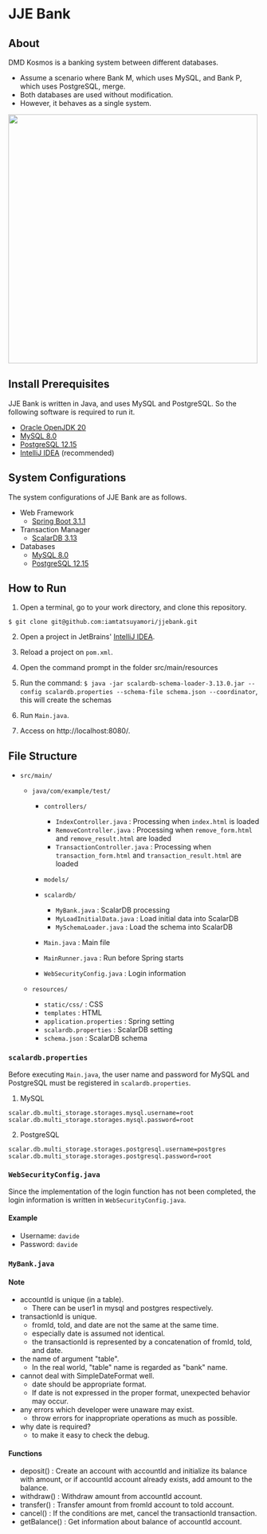 # JJE Bank

## About
DMD Kosmos is a banking system between different databases.
- Assume a scenario where Bank M, which uses MySQL, and Bank P, which uses PostgreSQL, merge.
- Both databases are used without modification.
- However, it behaves as a single system.

[//]: # (![UseCase]&#40;https://github.com/iamtatsuyamori/jjebank/assets/26143847/7cfd52d5-41cd-46d0-b25b-c0e3e6d0c8cf&#41;)
<img src="https://github.com/iamtatsuyamori/jjebank/assets/26143847/7cfd52d5-41cd-46d0-b25b-c0e3e6d0c8cf" width="500px">

## Install Prerequisites
JJE Bank is written in Java, and uses MySQL and PostgreSQL. So the following software is required to run it.
- [Oracle OpenJDK 20](https://jdk.java.net/)
- [MySQL 8.0](https://www.mysql.com/)
- [PostgreSQL 12.15](https://www.postgresql.org/)
- [IntelliJ IDEA](https://www.jetbrains.com/ja-jp/idea/) (recommended)

## System Configurations
The system configurations of JJE Bank are as follows.
- Web Framework
  - [Spring Boot 3.1.1](https://spring.io/projects/spring-boot)
- Transaction Manager
  - [ScalarDB 3.13](https://scalar-labs.com/ja/products/scalardb)
- Databases
  - [MySQL 8.0](https://www.mysql.com/)
  - [PostgreSQL 12.15](https://www.postgresql.org/)

## How to Run
1. Open a terminal, go to your work directory, and clone this repository.
```shell
$ git clone git@github.com:iamtatsuyamori/jjebank.git
```

2. Open a project in JetBrains' [IntelliJ IDEA](https://www.jetbrains.com/ja-jp/idea/).

3. Reload a project on ``pom.xml``.
4. Open the command prompt in the folder src/main/resources
5. Run the command: ``$ java -jar scalardb-schema-loader-3.13.0.jar --config scalardb.properties --schema-file schema.json --coordinator``, this will create the schemas

6. Run ``Main.java``.

7. Access on http://localhost:8080/.

## File Structure
- ``src/main/``
    - ``java/com/example/test/``

        - ``controllers/``
            - ``IndexController.java`` : Processing when ``index.html`` is loaded
            - ``RemoveController.java`` : Processing when ``remove_form.html`` and ``remove_result.html`` are loaded
            - ``TransactionController.java`` : Processing when ``transaction_form.html`` and ``transaction_result.html`` are loaded

        - ``models/``

        - ``scalardb/``
            - ``MyBank.java`` : ScalarDB processing
            - ``MyLoadInitialData.java`` : Load initial data into ScalarDB
            - ``MySchemaLoader.java`` : Load the schema into ScalarDB

        - ``Main.java`` : Main file

        - ``MainRunner.java`` : Run before Spring starts

        - ``WebSecurityConfig.java`` : Login information

    - ``resources/``
        - ``static/css/`` : CSS
        - ``templates`` : HTML
        - ``application.properties`` : Spring setting
        - ``scalardb.properties`` : ScalarDB setting
        - ``schema.json`` : ScalarDB schema

### ``scalardb.properties``
Before executing ``Main.java``, the user name and password for MySQL and PostgreSQL must be registered in ``scalardb.properties``.
1. MySQL
```properties
scalar.db.multi_storage.storages.mysql.username=root
scalar.db.multi_storage.storages.mysql.password=root
```
2. PostgreSQL
```properties
scalar.db.multi_storage.storages.postgresql.username=postgres
scalar.db.multi_storage.storages.postgresql.password=root
```

### ``WebSecurityConfig.java``
Since the implementation of the login function has not been completed, the login information is written in ``WebSecurityConfig.java``.

#### Example
- Username: ``davide``
- Password: ``davide``

### ``MyBank.java``
#### Note
- accountId is unique (in a table).
    - There can be user1 in mysql and postgres respectively.
- transactionId is unique.
    - fromId, toId, and date are not the same at the same time.
    - especially date is assumed not identical.
    - the transactionId is represented by a concatenation of fromId, toId, and date.
- the name of argument "table".
    - In the real world, "table" name is regarded as "bank" name.
- cannot deal with SimpleDateFormat well.
    - date should be appropriate format.
    - If date is not expressed in the proper format, unexpected behavior may occur.
- any errors which developer were unaware may exist.
    - throw errors for inappropriate operations as much as possible.
- why date is required?
    - to make it easy to check the debug.

#### Functions
- deposit() : Create an account with accountId and initialize its balance with amount, or if accountId account already exists, add amount to the balance.
- withdraw() : Withdraw amount from accountId account.
- transfer() : Transfer amount from fromId account to toId account.
- cancel() : If the conditions are met, cancel the transactionId transaction.
- getBalance() : Get information about balance of accountId account.